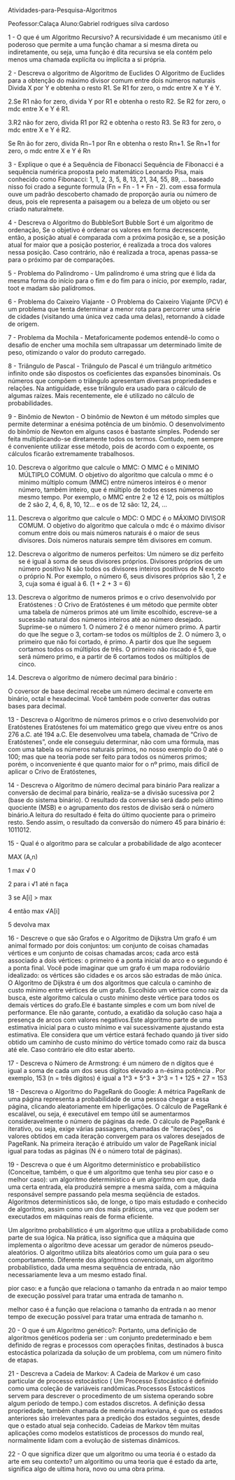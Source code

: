 Atividades-para-Pesquisa-Algoritmos

Peofessor:Calaça
Aluno:Gabriel rodrigues silva cardoso

1 - O que é um Algoritmo Recursivo?
A recursividade é um mecanismo útil e poderoso que permite a uma função chamar a si mesma direta ou indiretamente, ou seja, uma função é dita recursiva se ela contém pelo menos uma chamada explícita ou implícita a si própria.

2 - Descreva o algoritmo de Algoritmo de Euclides
O Algoritmo de Euclides para a obtenção do máximo divisor comum entre dois números naturais Divida X por Y e obtenha o resto R1. Se R1 for zero, o mdc entre X e Y é Y.

   2.Se R1 não for zero, divida Y por R1 e obtenha o resto R2. Se R2 for zero, o mdc entre X e Y é R1.

   3.R2 não for zero, divida R1 por R2 e obtenha o resto R3. Se R3 for zero, o mdc entre X e Y é R2.

Se Rn ão for zero, divida Rn−1 por Rn e obtenha o resto Rn+1. Se Rn+1 for zero, o mdc entre X e Y é Rn

3 - Explique o que é a Sequência de Fibonacci
Sequência de Fibonacci é a sequência numérica proposta pelo matemático Leonardo Pisa, mais conhecido como Fibonacci: 1, 1, 2, 3, 5, 8, 13, 21, 34, 55, 89, ... baseado nisso foi crado a segunte formula (Fn = Fn - 1 + Fn - 2). com essa formula ouve um padrão descoberto chamado de proporção auria ou número de deus, pois ele representa a paisagem ou a beleza de um objeto ou ser criado naturalmete.

4 - Descreva o Algoritmo do BubbleSort
Bubble Sort é um algoritmo de ordenação, Se o objetivo é ordenar os valores em forma decrescente, então, a posição atual é comparada com a próxima posição e, se a posição atual for maior que a posição posterior, é realizada a troca dos valores nessa posição. Caso contrário, não é realizada a troca, apenas passa-se para o próximo par de comparações.

5 - Problema do Palíndromo - Um palíndromo é uma string que é lida da mesma forma do início para o fim e do fim para o início, por exemplo, radar, toot e madam são palídromos.

6 - Problema do Caixeiro Viajante - O Problema do Caixeiro Viajante (PCV) é um problema que tenta determinar a menor rota para percorrer uma série de cidades (visitando uma única vez cada uma delas), retornando à cidade de origem.

7 - Problema da Mochila - Metaforicamente podemos entendê-lo como o desafio de encher uma mochila sem ultrapassar um determinado limite de peso, otimizando o valor do produto carregado.

8 - Triângulo de Pascal - Triângulo de Pascal é um triângulo aritmético infinito onde são dispostos os coeficientes das expansões binominais. Os números que compõem o triângulo apresentam diversas propriedades e relações. Na antiguidade, esse triângulo era usado para o cálculo de algumas raízes. Mais recentemente, ele é utilizado no cálculo de probabilidades.

9 - Binômio de Newton - O binômio de Newton é um método simples que permite determinar a enésima potência de um binômio. O desenvolvimento do binômio de Newton em alguns casos é bastante simples. Podendo ser feita multiplicando-se diretamente todos os termos. Contudo, nem sempre é conveniente utilizar esse método, pois de acordo com o expoente, os cálculos ficarão extremamente trabalhosos.

10) Descreva o algoritmo que calcule o MMC: O MMC é o MINIMO MÚLTIPLO COMUM. O objetivo do algoritmo que calcula o mmc é o mínimo múltiplo comum (MMC) entre números inteiros é o menor número, também inteiro, que é múltiplo de todos esses números ao mesmo tempo. Por exemplo, o MMC entre 2 e 12 é 12, pois os múltiplos de 2 são 2, 4, 6, 8, 10, 12… e os de 12 são: 12, 24, …

11) Descreva o algoritmo que calcule o MDC: O MDC é o MÁXIMO DIVISOR COMUM. O objetivo do algoritmo que calcula o mdc é o máximo divisor comum entre dois ou mais números naturais é o maior de seus divisores. Dois números naturais sempre têm divisores em comum.

12) Descreva o algoritmo de numeros perfeitos: Um número se diz perfeito se é igual à soma de seus divisores próprios. Divisores próprios de um número positivo N são todos os divisores inteiros positivos de N exceto o próprio N. Por exemplo, o número 6, seus divisores próprios são 1, 2 e 3, cuja soma é igual à 6. (1 + 2 + 3 = 6)

13) Descreva o algoritmo de numeros primos e o crivo desenvolvido por Eratóstenes : O Crivo de Eratóstenes é um método que permite obter uma tabela de números primos até um limite escolhido, escreve-se a sucessão natural dos números inteiros até ao número desejado. Suprime-se o número 1. O número 2 é o menor número primo. A partir do que lhe segue o 3, cortam-se todos os múltiplos de 2. O número 3, o primeiro que não foi cortado, é primo. A partir dos que lhe seguem cortamos todos os múltiplos de três. O primeiro não riscado é 5, que será número primo, e a partir de 6 cortamos todos os múltiplos de cinco.

14) Descreva o algoritmo de número decimal para binário :

O coversor de base decimal recebe um número decimal e converte em binário, octal e hexadecimal. Você também pode converter das outras bases para decimal.

13 - Descreva o Algoritmo de números primos e o crivo desenvolvido por Eratóstenes
Eratóstenes foi um matemático grego que viveu entre os anos 276 a.C. até 194 a.C.
Ele desenvolveu uma tabela, chamada de “Crivo de Eratóstenes”, onde ele conseguiu determinar, não com uma fórmula, mas com uma tabela os números naturais primos, no nosso exemplo do 0 até o 100; mas que na teoria pode ser feito para todos os números primos; porém, o inconveniente é que quanto maior for o nº primo, mais difícil de aplicar o Crivo de Eratóstenes,

14 - Descreva o Algoritmo de número decimal para binário
Para realizar a conversão de decimal para binário, realiza-se a divisão sucessiva por 2 (base do sistema binário). O resultado da conversão será dado pelo último quociente (MSB) e o agrupamento dos restos de divisão será o número binário.A leitura do resultado é feita do último quociente para o primeiro resto. Sendo assim, o resultado da conversão do número 45 para binário é: 1011012.

15 - Qual é o algoritmo para se calcular a probabilidade de algo acontecer

MAX (A,n)

1 max √ 0

2 para i √1 até n faça

3 se A[i] > max

4 então max √A[i]

5 devolva max

16 - Descreve o que são Grafos e o Algoritmo de Dijkstra
Um grafo é um animal formado por dois conjuntos:  um conjunto de coisas chamadas vértices e um conjunto de coisas chamadas arcos;  cada arco está associado a dois vértices:  o primeiro é a ponta inicial do arco e o segundo é a ponta final.  Você pode imaginar que um grafo é um mapa rodoviário idealizado:  os vértices são cidades e os arcos são estradas de mão única. O Algoritmo de Dijkstra é um dos algoritmos que calcula o caminho de custo mínimo entre vértices de um grafo. Escolhido um vértice como raiz da busca, este algoritmo calcula o custo mínimo deste vértice para todos os demais vértices do grafo.Ele é bastante simples e com um bom nível de performance. Ele não garante, contudo, a exatidão da solução caso haja a presença de arcos com valores negativos.Este algoritmo parte de uma estimativa inicial para o custo mínimo e vai sucessivamente ajustando esta estimativa. Ele considera que um vértice estará fechado quando já tiver sido obtido um caminho de custo mínimo do vértice tomado como raiz da busca até ele. Caso contrário ele dito estar aberto.

17 - Descreva o Número de Armstrong: é um número de n dígitos que é igual a soma de cada um dos seus dígitos elevado a n-ésima potência . Por exemplo, 153 (n = três dígitos) é igual a 1^3 + 5^3 + 3^3 = 1 + 125 + 27 = 153

18 - Descreva o Algoritmo do PageRank do Google: A métrica PageRank de uma página representa a probabilidade de uma pessoa chegar a essa página, clicando aleatoriamente em hiperligações. O cálculo de PageRank é escalável, ou seja, é executável em tempo útil se aumentarmos consideravelmente o número de páginas da rede. O cálculo de PageRank é iterativo, ou seja, exige várias passagens, chamadas de "iterações", os valores obtidos em cada iteração convergem para os valores desejados de PageRank. Na primeira iteração é atribuído um valor de PageRank inicial igual para todas as páginas (N é o número total de páginas).

19 - Descreva o que é um Algoritmo determinístico e probabilístico (Conceitue, também, o que é um algoritmo que tenha seu pior caso e o melhor caso): um algoritmo determinístico é um algoritmo em que, dada uma certa entrada, ela produzirá sempre a mesma saída, com a máquina responsável sempre passando pela mesma seqüência de estados. Algoritmos determinísticos são, de longe, o tipo mais estudado e conhecido de algoritmo, assim como um dos mais práticos, uma vez que podem ser executados em máquinas reais de forma eficiente.

Um algoritmo probabilístico é um algoritmo que utiliza a probabilidade como parte de sua lógica. Na prática, isso significa que a máquina que implementa o algoritmo deve acessar um gerador de números pseudo-aleatórios. O algoritmo utiliza bits aleatórios como um guia para o seu comportamento. Diferente dos algoritmos convencionais, um algoritmo probabilístico, dada uma mesma sequência de entrada, não necessariamente leva a um mesmo estado final.

pior caso: e a função que relaciona o tamanho da entrada n ao maior tempo de execução possível para tratar uma entrada de tamanho n.

melhor caso é a função que relaciona o tamanho da entrada n ao menor tempo de execução possível para tratar uma entrada de tamanho n.

20 - O que é um Algoritmo genético?: Portanto, uma definição de algoritmos genéticos poderia ser : um conjunto predeterminado e bem definido de regras e processos com operações finitas, destinados à busca estocástica polarizada da solução de um problema, com um número finito de etapas.

21 - Descreva a Cadeia de Markov: A Cadeia de Markov é um caso particular de processo estocástico ( Um Processo Estocástico é definido como uma coleção de variáveis randômicas.Processos Estocásticos servem para descrever o procedimento de um sistema operando sobre algum período de tempo.) com estados discretos. A definição dessa propriedade, também chamada de memória markoviana, é que os estados anteriores são irrelevantes para a predição dos estados seguintes, desde que o estado atual seja conhecido. Cadeias de Markov têm muitas aplicações como modelos estatísticos de processos do mundo real, normalmente lidam com a evolução de sistemas dinâmicos.

22 - O que significa dizer que um algoritmo ou uma teoria é o estado da arte em seu contexto?
um algoritimo ou uma teoria que é estado da arte, significa algo de ultima hora, novo ou uma obra prima.
